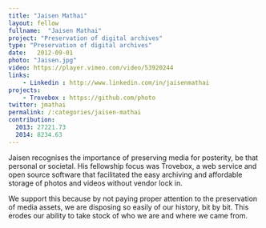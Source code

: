 ```yaml
---
title: "Jaisen Mathai"
layout: fellow
fullname:  "Jaisen Mathai"
project: "Preservation of digital archives"
type: "Preservation of digital archives"
date:   2012-09-01
photo: "Jaisen.jpg"
video: https://player.vimeo.com/video/53920244
links:
    - Linkedin : http://www.linkedin.com/in/jaisenmathai
projects:
    - Trovebox : https://github.com/photo
twitter: jmathai
permalink: /:categories/jaisen-mathai
contribution:
  2013: 27221.73
  2014: 8234.63
---
```

Jaisen recognises the importance of preserving media for posterity, be that personal or societal. His fellowship focus was Trovebox, a web service and open source software that facilitated the easy archiving and affordable storage of photos and videos without vendor lock in.

We support this because by not paying proper attention to the preservation of media assets, we are disposing so easily of our history, bit by bit. This erodes our ability to take stock of who we are and where we came from.
